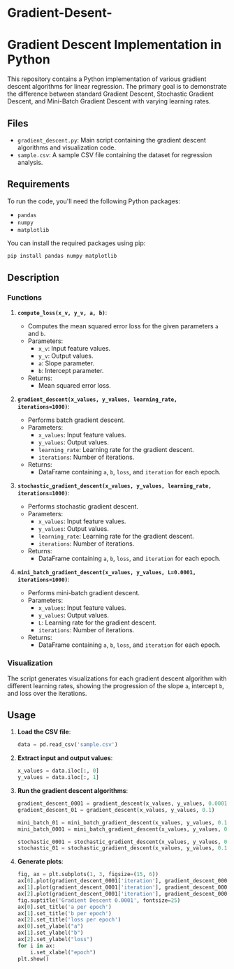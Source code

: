 # Gradient-Desent-
# Gradient Descent Implementation in Python

This repository contains a Python implementation of various gradient descent algorithms for linear regression. The primary goal is to demonstrate the difference between standard Gradient Descent, Stochastic Gradient Descent, and Mini-Batch Gradient Descent with varying learning rates.

## Files

- `gradient_descent.py`: Main script containing the gradient descent algorithms and visualization code.
- `sample.csv`: A sample CSV file containing the dataset for regression analysis.

## Requirements

To run the code, you'll need the following Python packages:

- `pandas`
- `numpy`
- `matplotlib`

You can install the required packages using pip:

```bash
pip install pandas numpy matplotlib
```

## Description

### Functions

1. **`compute_loss(x_v, y_v, a, b)`**:
    - Computes the mean squared error loss for the given parameters `a` and `b`.
    - Parameters:
        - `x_v`: Input feature values.
        - `y_v`: Output values.
        - `a`: Slope parameter.
        - `b`: Intercept parameter.
    - Returns:
        - Mean squared error loss.

2. **`gradient_descent(x_values, y_values, learning_rate, iterations=1000)`**:
    - Performs batch gradient descent.
    - Parameters:
        - `x_values`: Input feature values.
        - `y_values`: Output values.
        - `learning_rate`: Learning rate for the gradient descent.
        - `iterations`: Number of iterations.
    - Returns:
        - DataFrame containing `a`, `b`, `loss`, and `iteration` for each epoch.

3. **`stochastic_gradient_descent(x_values, y_values, learning_rate, iterations=1000)`**:
    - Performs stochastic gradient descent.
    - Parameters:
        - `x_values`: Input feature values.
        - `y_values`: Output values.
        - `learning_rate`: Learning rate for the gradient descent.
        - `iterations`: Number of iterations.
    - Returns:
        - DataFrame containing `a`, `b`, `loss`, and `iteration` for each epoch.

4. **`mini_batch_gradient_descent(x_values, y_values, L=0.0001, iterations=1000)`**:
    - Performs mini-batch gradient descent.
    - Parameters:
        - `x_values`: Input feature values.
        - `y_values`: Output values.
        - `L`: Learning rate for the gradient descent.
        - `iterations`: Number of iterations.
    - Returns:
        - DataFrame containing `a`, `b`, `loss`, and `iteration` for each epoch.

### Visualization

The script generates visualizations for each gradient descent algorithm with different learning rates, showing the progression of the slope `a`, intercept `b`, and loss over the iterations.

## Usage

1. **Load the CSV file**:
    ```python
    data = pd.read_csv('sample.csv')
    ```

2. **Extract input and output values**:
    ```python
    x_values = data.iloc[:, 0]
    y_values = data.iloc[:, 1]
    ```

3. **Run the gradient descent algorithms**:
    ```python
    gradient_descent_0001 = gradient_descent(x_values, y_values, 0.0001)
    gradient_descent_01 = gradient_descent(x_values, y_values, 0.1)

    mini_batch_01 = mini_batch_gradient_descent(x_values, y_values, 0.1)
    mini_batch_0001 = mini_batch_gradient_descent(x_values, y_values, 0.0001)

    stochastic_0001 = stochastic_gradient_descent(x_values, y_values, 0.0001)
    stochastic_01 = stochastic_gradient_descent(x_values, y_values, 0.1)
    ```

4. **Generate plots**:
    ```python
    fig, ax = plt.subplots(1, 3, figsize=(15, 6))
    ax[0].plot(gradient_descent_0001['iteration'], gradient_descent_0001['a'])
    ax[1].plot(gradient_descent_0001['iteration'], gradient_descent_0001['b'])
    ax[2].plot(gradient_descent_0001['iteration'], gradient_descent_0001['loss'])
    fig.suptitle('Gradient Descent 0.0001', fontsize=25)
    ax[0].set_title('a per epoch')
    ax[1].set_title('b per epoch')
    ax[2].set_title('loss per epoch')
    ax[0].set_ylabel("a")
    ax[1].set_ylabel("b")
    ax[2].set_ylabel("loss")
    for i in ax:
        i.set_xlabel("epoch")
    plt.show()
    ```
